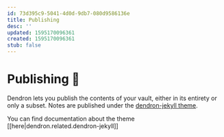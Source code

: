 ```yaml
---
id: 73d395c9-5041-4d0d-9db7-080d9586136e
title: Publishing
desc: ''
updated: 1595170096361
created: 1595170096361
stub: false
---
```


# Publishing 🚧

Dendron lets you publish the contents of your vault, either in its entirety or only a subset. Notes are published under the [dendron-jekyll theme](https://github.com/dendronhq/dendron-jekyll). 

You can find documentation about the theme [[here|dendron.related.dendron-jekyll]]